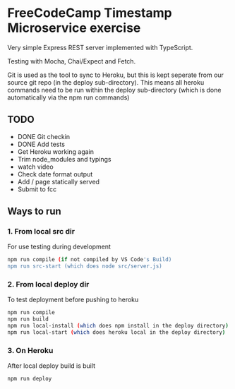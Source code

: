# FreeCodeCamp Timestamp Microservice exercise

Very simple Express REST server implemented with TypeScript.

Testing with Mocha, Chai/Expect and Fetch.

Git is used as the tool to sync to Heroku, but this is kept seperate from our
source git repo (in the deploy sub-directory). This means all heroku commands need to be
run within the deploy sub-directory (which is done automatically via the npm run commands)

## TODO

* DONE Git checkin
* DONE Add tests
* Get Heroku working again
* Trim node_modules and typings
* watch video
* Check date format output
* Add / page statically served
* Submit to fcc

## Ways to run

### 1. From local src dir

For use testing during development

```bash
npm run compile (if not compiled by VS Code's Build)
npm run src-start (which does node src/server.js)
```

### 2. From local deploy dir

To test deployment before pushing to heroku

```bash
npm run compile
npm run build
npm run local-install (which does npm install in the deploy directory)
npm run local-start (which does heroku local in the deploy directory)
```

### 3. On Heroku

After local deploy build is built

```bash
npm run deploy
```

